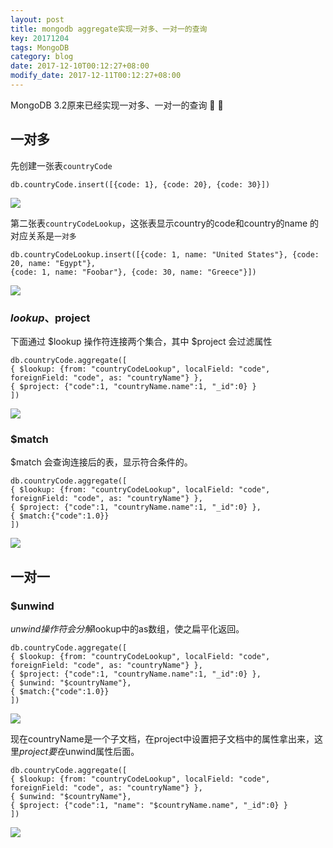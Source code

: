 ```yaml
---
layout: post
title: mongodb aggregate实现一对多、一对一的查询
key: 20171204
tags: MongoDB
category: blog
date: 2017-12-10T00:12:27+08:00
modify_date: 2017-12-11T00:12:27+08:00
---
```


 MongoDB 3.2原来已经实现一对多、一对一的查询 :wave: :wave:

<!--more-->

## 一对多

先创建一张表`countryCode`

```
db.countryCode.insert([{code: 1}, {code: 20}, {code: 30}])
```

![](http://wx4.sinaimg.cn/large/e8616f3dly1fmapix2e3zj20xe074myo.jpg)

第二张表`countryCodeLookup`，这张表显示country的code和country的name 的对应关系是`一对多`

```
db.countryCodeLookup.insert([{code: 1, name: "United States"}, {code: 20, name: "Egypt"},
{code: 1, name: "Foobar"}, {code: 30, name: "Greece"}])
```

![](http://wx2.sinaimg.cn/large/e8616f3dly1fmapiwmxsqj20x30aojtv.jpg)

### $lookup、$project

下面通过 $lookup 操作符连接两个集合，其中 $project 会过滤属性

```
db.countryCode.aggregate([
{ $lookup: {from: "countryCodeLookup", localField: "code", foreignField: "code", as: "countryName"} },
{ $project: {"code":1, "countryName.name":1, "_id":0} }
])
```

![](http://wx1.sinaimg.cn/large/e8616f3dly1fmapiw7q16j20wr0c1tao.jpg)

### $match

$match 会查询连接后的表，显示符合条件的。

```
db.countryCode.aggregate([
{ $lookup: {from: "countryCodeLookup", localField: "code", foreignField: "code", as: "countryName"} },
{ $project: {"code":1, "countryName.name":1, "_id":0} },
{ $match:{"code":1.0}}
])
```

![](http://wx3.sinaimg.cn/large/e8616f3dly1fmapivt4r1j20wa08dmyg.jpg)

## 一对一

### $unwind

$unwind操作符会分解$lookup中的as数组，使之扁平化返回。

```
db.countryCode.aggregate([
{ $lookup: {from: "countryCodeLookup", localField: "code", foreignField: "code", as: "countryName"} },
{ $project: {"code":1, "countryName.name":1, "_id":0} },
{ $unwind: "$countryName"},
{ $match:{"code":1.0}}
])
```

![](http://wx3.sinaimg.cn/large/e8616f3dly1fmapivt4r1j20wa08dmyg.jpg)

现在countryName是一个子文档，在project中设置把子文档中的属性拿出来，这里$project要在$unwind属性后面。

```
db.countryCode.aggregate([
{ $lookup: {from: "countryCodeLookup", localField: "code", foreignField: "code", as: "countryName"} },
{ $unwind: "$countryName"},
{ $project: {"code":1, "name": "$countryName.name", "_id":0} }
])
```

![](http://wx2.sinaimg.cn/large/e8616f3dly1fmapisx2y3j20xw0admyq.jpg)

